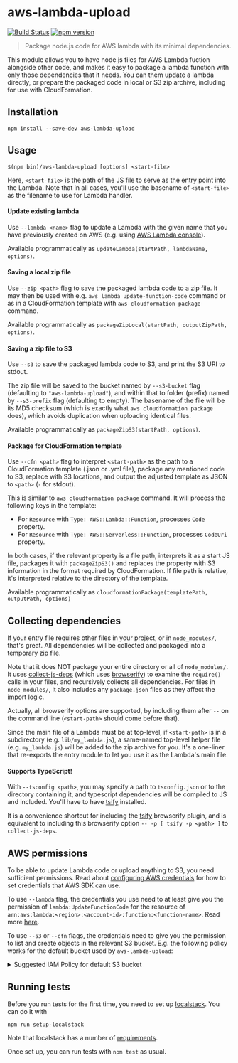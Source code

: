 # aws-lambda-upload

[![Build Status](https://travis-ci.org/gristlabs/aws-lambda-upload.svg?branch=master)](https://travis-ci.org/gristlabs/aws-lambda-upload)
[![npm version](https://badge.fury.io/js/aws-lambda-upload.svg)](https://badge.fury.io/js/aws-lambda-upload)

> Package node.js code for AWS lambda with its minimal dependencies.

This module allows you to have node.js files for AWS Lambda fuction alongside other code, and makes it
easy to package a lambda function with only those dependencies that it needs. You can them update
a lambda directly, or prepare the packaged code in local or S3 zip archive, including for use with
CloudFormation.

## Installation

```
npm install --save-dev aws-lambda-upload
```

## Usage

```
$(npm bin)/aws-lambda-upload [options] <start-file>
```
Here, `<start-file>` is the path of the JS file to serve as the entry point into the Lambda. Note that in all cases, you'll use the basename of `<start-file>` as the filename to use for Lambda handler.

#### Update existing lambda

Use `--lambda <name>` flag to update a Lambda with the given name that you have previously created on AWS (e.g. using [AWS Lambda
console](https://console.aws.amazon.com/lambda)).

Available programmatically as `updateLambda(startPath, lambdaName, options)`.

#### Saving a local zip file

Use `--zip <path>` flag to save the packaged lambda code to a zip file. It may then be used with e.g. `aws lambda update-function-code` command or as in a CloudFormation template with `aws cloudformation package` command.

Available programmatically as `packageZipLocal(startPath, outputZipPath, options)`.

#### Saving a zip file to S3

Use `--s3` to save the packaged lambda code to S3, and print the S3 URI to stdout.

The zip file will be saved to the bucket named by `--s3-bucket` flag (defaulting to `"aws-lambda-upload"`),
and within that to folder (prefix) named by `--s3-prefix` flag (defaulting to empty). The basename of the
file will be its MD5 checksum (which is exactly what `aws cloudformation package` does), which avoids
duplication when uploading identical files.

Available programmatically as `packageZipS3(startPath, options)`.

#### Package for CloudFormation template

Use `--cfn <path>` flag to interpret `<start-path>` as the path to a CloudFormation template (.json or .yml file), package
any mentioned code to S3, replace with S3 locations, and output the adjusted template as JSON to `<path>` (`-` for stdout).

This is similar to `aws cloudformation package` command. It will process the following keys in the template:
* For `Resource` with `Type: AWS::Lambda::Function`, processes `Code` property.
* For `Resource` with `Type: AWS::Serverless::Function`, processes `CodeUri` property.

In both cases, if the relevant property is a file path, interprets it as a start JS file,
packages it with `packageZipS3()` and replaces the property with S3 information
in the format required by CloudFormation. If file path is relative, it's interpreted relative to the directory of the template.

Available programmatically as `cloudformationPackage(templatePath, outputPath, options)`

## Collecting dependencies

If your entry file requires other files in your project, or in `node_modules/`,
that's great. All dependencies will be collected and packaged into a temporary zip file.

Note that it does NOT package your entire directory or all of `node_modules/`.
It uses [collect-js-deps](https://github.com/gristlabs/collect-js-deps)
(which uses [browserify](http://browserify.org/)) to examine the `require()` calls
in your files, and recursively collects all dependencies. For files in
`node_modules/`, it also includes any `package.json` files as they affect the
import logic.

Actually, all browserify options are supported, by including them after `--` on the command line
(`<start-path>` should come before that).

Since the main file of a Lambda must be at top-level, if `<start-path>` is in a subdirectory
(e.g. `lib/my_lambda.js`), a same-named top-level helper file (e.g. `my_lambda.js`) will be added
to the zip archive for you. It's a one-liner that re-exports the entry module to let you use it
as the Lambda's main file.

#### Supports TypeScript!

With `--tsconfig <path>`, you may specify a path to `tsconfig.json` or to the directory containing it,
and typescript dependencies will be compiled to JS and included. You'll have to have
[tsify](https://github.com/TypeStrong/tsify) installed.

It is a convenience shortcut for including the [tsify](https://github.com/TypeStrong/tsify) browserify plugin,
and is equivalent to including this browserify option `-- -p [ tsify -p <path> ]` to `collect-js-deps`.

## AWS permissions

To be able to update Lambda code or upload anything to S3, you need sufficient permissions. Read about
[configuring AWS
credentials](http://docs.aws.amazon.com/sdk-for-javascript/v2/developer-guide/loading-node-credentials-shared.html)
for how to set credentials that AWS SDK can use.

To use `--lambda` flag, the credentials you use need to
at least give you the permission of `lambda:UpdateFunctionCode` for the
resource of `arn:aws:lambda:<region>:<account-id>:function:<function-name>`.
Read more [here](http://docs.aws.amazon.com/lambda/latest/dg/lambda-api-permissions-ref.html).

To use `--s3` or `--cfn` flags, the credentials need to give you the permission to list and create objects in the relevant S3 bucket.
E.g. the following policy works for the default bucket used by `aws-lambda-upload`:

<details>
  <summary>Suggested IAM Policy for default S3 bucket</summary>

```
{
    "Version": "2012-10-17",
    "Statement": [
        {
            "Effect": "Allow",
            "Action": [
                "s3:CreateBucket",
                "s3:ListBucket"
            ],
            "Resource": [
                "arn:aws:s3:::aws-lambda-upload"
            ]
        },
        {
            "Effect": "Allow",
            "Action": [
                "s3:PutObject",
            ],
            "Resource": [
                "arn:aws:s3:::aws-lambda-upload/*"
            ]
        }
     ]
 }
```
</details>

## Running tests

Before you run tests for the first time, you need to set up
[localstack](https://github.com/localstack/localstack). You can do it with

```
npm run setup-localstack
```

Note that localstack has a number of [requirements](https://github.com/localstack/localstack#requirements).

Once set up, you can run tests with `npm test` as usual.
